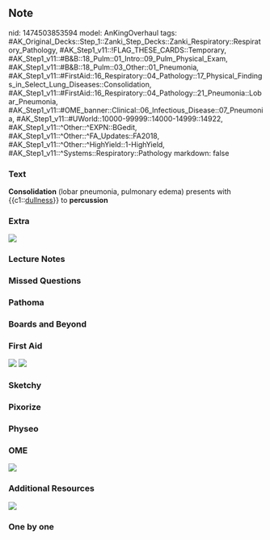 ## Note
nid: 1474503853594
model: AnKingOverhaul
tags: #AK_Original_Decks::Step_1::Zanki_Step_Decks::Zanki_Respiratory::Respiratory_Pathology, #AK_Step1_v11::!FLAG_THESE_CARDS::Temporary, #AK_Step1_v11::#B&B::18_Pulm::01_Intro::09_Pulm_Physical_Exam, #AK_Step1_v11::#B&B::18_Pulm::03_Other::01_Pneumonia, #AK_Step1_v11::#FirstAid::16_Respiratory::04_Pathology::17_Physical_Findings_in_Select_Lung_Diseases::Consolidation, #AK_Step1_v11::#FirstAid::16_Respiratory::04_Pathology::21_Pneumonia::Lobar_Pneumonia, #AK_Step1_v11::#OME_banner::Clinical::06_Infectious_Disease::07_Pneumonia, #AK_Step1_v11::#UWorld::10000-99999::14000-14999::14922, #AK_Step1_v11::^Other::^EXPN::BGedit, #AK_Step1_v11::^Other::^FA_Updates::FA2018, #AK_Step1_v11::^Other::^HighYield::1-HighYield, #AK_Step1_v11::^Systems::Respiratory::Pathology
markdown: false

### Text
<div>
  <b>Consolidation</b> (lobar pneumonia, pulmonary edema) presents
  with {{c1::<u>dullness</u>}} to <b>percussion</b>
</div>

### Extra
<img src="paste-224407746248986.jpg">

### Lecture Notes


### Missed Questions


### Pathoma


### Boards and Beyond


### First Aid
<img src="tmp5nsox32y.png"> <img src="tmpWmY1Iu.png">

### Sketchy


### Pixorize


### Physeo


### OME
<div class="ome-widget">
  <a href=
  "https://onlinemeded.org/spa/infectious-disease/pneumonia/acquire?ref=anki">
  <img src="_OME_AnkiFlashcards_Lesson_2.png"></a>
</div>

### Additional Resources
<img src="paste-573408198787766.jpg">

### One by one

